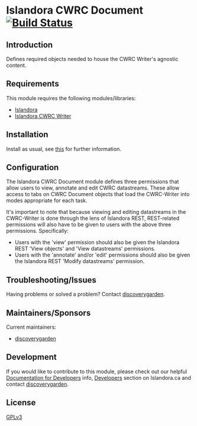 # Islandora CWRC Document [![Build Status](https://travis-ci.org/discoverygarden/islandora_cwrc_document.png?branch=7.x)](https://travis-ci.org/discoverygarden/islandora_cwrc_document)

## Introduction

Defines required objects needed to house the CWRC Writer's agnostic content.

## Requirements

This module requires the following modules/libraries:

* [Islandora](https://github.com/islandora/islandora)
* [Islandora CWRC Writer](https://github.com/discoverygarden/islandora_cwrc_writer)

## Installation

Install as usual, see [this](https://drupal.org/documentation/install/modules-themes/modules-7) for further information.

## Configuration

The Islandora CWRC Document module defines three permissions that allow users to view, annotate and edit CWRC datastreams. These allow access to tabs on CWRC Document objects that load the CWRC-Writer into modes appropriate for each task.

It's important to note that because viewing and editing datastreams in the CWRC-Writer is done through the lens of Islandora REST, REST-related permissions will also have to be given to users with the above three permissions. Specifically:

- Users with the 'view' permission should also be given the Islandora REST 'View objects' and 'View datastreams' permissions.
- Users with the 'annotate' and/or 'edit' permissions should also be given the Islandora REST 'Modify datastreams' permission.

## Troubleshooting/Issues

Having problems or solved a problem? Contact [discoverygarden](http://support.discoverygarden.ca).

## Maintainers/Sponsors

Current maintainers:

* [discoverygarden](http://www.discoverygarden.ca)

## Development

If you would like to contribute to this module, please check out our helpful
[Documentation for Developers](https://github.com/Islandora/islandora/wiki#wiki-documentation-for-developers)
info, [Developers](http://islandora.ca/developers) section on Islandora.ca and
contact [discoverygarden](http://support.discoverygarden.ca).

## License

[GPLv3](http://www.gnu.org/licenses/gpl-3.0.txt)
